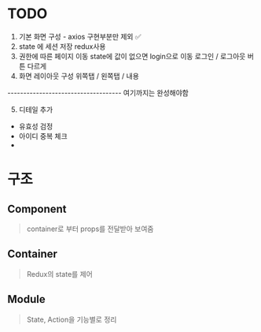 # TODO

1. 기본 화면 구성 - axios 구현부분만 제외 ✅
2. state 에 세션 저장
   redux사용
3. 권한에 따른 페이지 이동
   state에 값이 없으면 login으로 이동
   로그인 / 로그아웃 버튼 다르게
4. 화면 레이아웃 구성
   위쪽탭 / 왼쪽탭 / 내용

------------------------------------ 여기까지는 완성해야함

5. 디테일 추가 

-  유효성 검정 
- 아이디 중복 체크
- 



# 구조

## Component

> container로 부터 props를 전달받아 보여줌

## Container

> Redux의 state를 제어

## Module

> State, Action을 기능별로 정리

